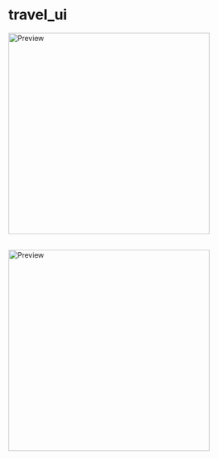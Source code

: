 # travel_ui

<img src="https://raw.github.com/DevGautam2000/travel_ui/master/assets/images/home_screen.png"  alt="Preview" width=400><br><br>

<img src="https://raw.github.com/DevGautam2000/travel_ui/master/assets/images/main_blob.png"  alt="Preview" width=400><br><br>
